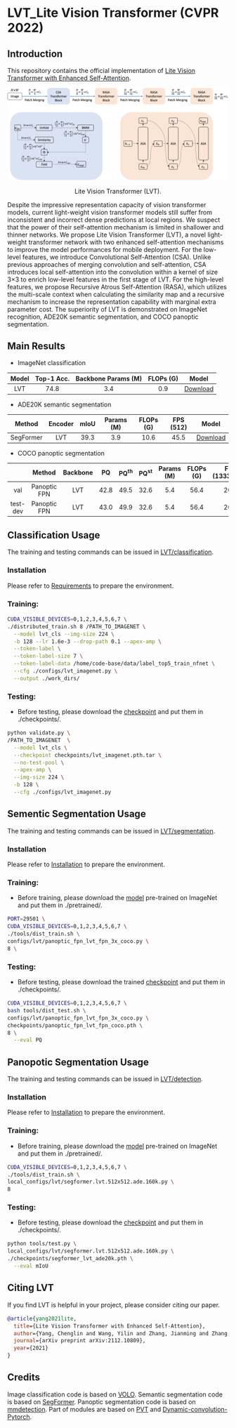 # LVT_Lite Vision Transformer (CVPR 2022)

## Introduction

This repository contains the official implementation of [Lite Vision Transformer with Enhanced Self-Attention](http://arxiv.org/abs/2112.10809).

<p align = "center">
<img src = "Images/lvt.png">
</p>
<p align = "center">
Lite Vision Transformer (LVT). 
</p>

Despite the impressive representation capacity of vision transformer models, current light-weight vision transformer models still suffer from inconsistent and incorrect dense predictions at local regions. We suspect that the power of their self-attention mechanism is limited in shallower and thinner networks. We propose Lite Vision Transformer (LVT), a novel light-weight transformer network with two enhanced self-attention mechanisms to improve the model performances for mobile deployment. For the low-level features, we introduce Convolutional Self-Attention (CSA). Unlike previous approaches of merging convolution and self-attention, CSA introduces local self-attention into the convolution within a kernel of size 3×3 to enrich low-level features in the first stage of LVT. For the high-level features, we propose Recursive Atrous Self-Attention (RASA), which utilizes the multi-scale context when calculating the similarity map and a recursive mechanism to increase the representation capability with marginal extra parameter cost. The superiority of LVT is demonstrated on ImageNet recognition, ADE20K semantic segmentation, and COCO panoptic segmentation.

## Main Results

- ImageNet classification

| Model | Top-1 Acc. | Backbone Params (M) | FLOPs (G) |  Model |
|:-----------:|:--------------:|:------------:|:------------:|:------------:|
LVT | 74.8 | 3.4 | 0.9 | [Download](https://livejohnshopkins-my.sharepoint.com/:u:/g/personal/cyang76_jh_edu/EfRiWkG1IHdCr1fMHcpv4AcBqnfqkrTVI7XVD-tom6Gwwg?e=DSc7sH) |

- ADE20K semantic segmentation

| Method | Encoder | mIoU | Params (M) | FLOPs (G) | FPS (512) | Model |
|:-----------:|:--------------:|:------------:|:------------:|:------------:|:------------:|:------------:|
SegFormer | LVT | 39.3 | 3.9 | 10.6 | 45.5 | [Download](https://livejohnshopkins-my.sharepoint.com/:u:/g/personal/cyang76_jh_edu/ERCKoFH80EREtzvmeTklq6MBa-Iw5nX9IM7w5lwFsW6UjA?e=eNhaf7) |

- COCO panoptic segmentation

| | Method | Backbone | PQ | PQ<sup>th</sup> | PQ<sup>st</sup> | Params (M) | FLOPs (G) | FPS (1333x800) | Model |
|:-----------:|:--------------:|:------------:|:------------:|:------------:|:------------:|:------------:|:------------:|:------------:|:------------:|
| val | Panoptic FPN | LVT | 42.8 | 49.5 | 32.6 | 5.4 | 56.4 | 20.4 | [Download](https://livejohnshopkins-my.sharepoint.com/:u:/g/personal/cyang76_jh_edu/ESd4pNvGu1VGjJ14_XQ1ViABJldEqDmtEH5UAGmBSbm-pA?e=mNGeN5) |
| test-dev | Panoptic FPN | LVT | 43.0 | 49.9 | 32.6 | 5.4 | 56.4 | 20.4 | [Download](https://livejohnshopkins-my.sharepoint.com/:u:/g/personal/cyang76_jh_edu/ESd4pNvGu1VGjJ14_XQ1ViABJldEqDmtEH5UAGmBSbm-pA?e=mNGeN5) |

## Classification Usage

The training and testing commands can be issued in [LVT/classification](/classification).

### Installation

Please refer to [Requirements](https://github.com/sail-sg/volo#1-requirements) to prepare the environment.

### Training:
```bash
CUDA_VISIBLE_DEVICES=0,1,2,3,4,5,6,7 \
./distributed_train.sh 8 /PATH_TO_IMAGENET \
  --model lvt_cls --img-size 224 \
  -b 128 --lr 1.6e-3 --drop-path 0.1 --apex-amp \
  --token-label \
  --token-label-size 7 \
  --token-label-data /home/code-base/data/label_top5_train_nfnet \
  --cfg ./configs/lvt_imagenet.py \
  --output ./work_dirs/
```

### Testing:
+ Before testing, please download the [checkpoint](https://livejohnshopkins-my.sharepoint.com/:u:/g/personal/cyang76_jh_edu/EfRiWkG1IHdCr1fMHcpv4AcBqnfqkrTVI7XVD-tom6Gwwg?e=DSc7sH) and put them in ./checkpoints/.
```bash
python validate.py \
/PATH_TO_IMAGENET  \
  --model lvt_cls \
  --checkpoint checkpoints/lvt_imagenet.pth.tar \
  --no-test-pool \
  --apex-amp \
  --img-size 224 \
  -b 128 \
  --cfg ./configs/lvt_imagenet.py
```

## Sementic Segmentation Usage

The training and testing commands can be issued in [LVT/segmentation](/segmentation).

### Installation

Please refer to [Installation](https://github.com/NVlabs/SegFormer#installation) to prepare the environment.

### Training:
+ Before training, please download the [model](https://livejohnshopkins-my.sharepoint.com/:u:/g/personal/cyang76_jh_edu/EWY2UcHaAPlLkRi7MQvXNWQBAXA8tc_y5No_rCjXnzw97Q?e=YEp3zj) pre-trained on ImageNet and put them in ./pretrained/.
```bash
PORT=29501 \
CUDA_VISIBLE_DEVICES=0,1,2,3,4,5,6,7 \
./tools/dist_train.sh \
configs/lvt/panoptic_fpn_lvt_fpn_3x_coco.py \
8 \
```

### Testing:
+ Before testing, please download the trained [checkpoint](https://livejohnshopkins-my.sharepoint.com/:u:/g/personal/cyang76_jh_edu/ERCKoFH80EREtzvmeTklq6MBa-Iw5nX9IM7w5lwFsW6UjA?e=eNhaf7) and put them in ./checkpoints/.
```bash
CUDA_VISIBLE_DEVICES=0,1,2,3,4,5,6,7 \
bash tools/dist_test.sh \
configs/lvt/panoptic_fpn_lvt_fpn_3x_coco.py \
checkpoints/panoptic_fpn_lvt_fpn_coco.pth \
8 \
  --eval PQ
```

## Panopotic Segmentation Usage

The training and testing commands can be issued in [LVT/detection](/detection).

### Installation

Please refer to [Installation](https://github.com/Chenglin-Yang/mmdet_dev#installation) to prepare the environment.

### Training:
+ Before training, please download the [model](https://livejohnshopkins-my.sharepoint.com/:u:/g/personal/cyang76_jh_edu/EWY2UcHaAPlLkRi7MQvXNWQBAXA8tc_y5No_rCjXnzw97Q?e=YEp3zj) pre-trained on ImageNet and put them in ./pretrained/.
```bash
CUDA_VISIBLE_DEVICES=0,1,2,3,4,5,6,7 \
./tools/dist_train.sh \
local_configs/lvt/segformer.lvt.512x512.ade.160k.py \
8
```

### Testing:
+ Before testing, please download the [checkpoint](https://livejohnshopkins-my.sharepoint.com/:u:/g/personal/cyang76_jh_edu/ESd4pNvGu1VGjJ14_XQ1ViABJldEqDmtEH5UAGmBSbm-pA?e=mNGeN5) and put them in ./checkpoints/.
```bash
python tools/test.py \
local_configs/lvt/segformer.lvt.512x512.ade.160k.py \
./checkpoints/segformer_lvt_ade20k.pth \
  --eval mIoU
```

## Citing LVT

If you find LVT is helpful in your project, please consider citing our paper.

```BibTeX
@article{yang2021lite,
  title={Lite Vision Transformer with Enhanced Self-Attention},
  author={Yang, Chenglin and Wang, Yilin and Zhang, Jianming and Zhang, He and Wei, Zijun and and Yuille, Alan},
  journal={arXiv preprint arXiv:2112.10809},
  year={2021}
}
```

## Credits

Image classification code is based on [VOLO](https://github.com/sail-sg/volo).
Semantic segmentation code is based on [SegFormer](https://github.com/NVlabs/SegFormer).
Panoptic segmentation code is based on [mmdetection](https://github.com/open-mmlab/mmdetection).
Part of modules are based on [PVT](https://github.com/whai362/PVT) and [Dynamic-convolution-Pytorch](https://github.com/kaijieshi7/Dynamic-convolution-Pytorch).
